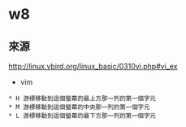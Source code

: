 # w8
## 來源
http://linux.vbird.org/linux_basic/0310vi.php#vi_ex
* vim
```
* H	游標移動到這個螢幕的最上方那一列的第一個字元
* M	游標移動到這個螢幕的中央那一列的第一個字元
* L	游標移動到這個螢幕的最下方那一列的第一個字元
```